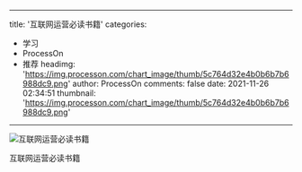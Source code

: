 
---
title: '互联网运营必读书籍'
categories: 
 - 学习
 - ProcessOn
 - 推荐
headimg: 'https://img.processon.com/chart_image/thumb/5c764d32e4b0b6b7b6988dc9.png'
author: ProcessOn
comments: false
date: 2021-11-26 02:34:51
thumbnail: 'https://img.processon.com/chart_image/thumb/5c764d32e4b0b6b7b6988dc9.png'
---

<div>   
<img class="thumb" alt="互联网运营必读书籍" src="https://img.processon.com/chart_image/thumb/5c764d32e4b0b6b7b6988dc9.png" referrerpolicy="no-referrer">
<p>互联网运营必读书籍</p>  
</div>
            